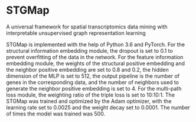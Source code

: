 # STGMap
A universal framework for spatial transcriptomics data mining with interpretable unsupervised graph representation learning


STGMap is implemented with the help of Python 3.6 and PyTorch. For the structural information embedding module, the dropout is set to 0.1 to prevent overfitting of the data in the network. For the feature information embedding module, the weights of the structural positive embedding and the neighbor positive embedding are set to 0.8 and 0.2, the hidden dimension of the MLP is set to 512, the output pipeline is the number of genes in the corresponding data, and the number of neighbors used to generate the neighbor positive embedding is set to 4. For the multi-path loss module, the weighting ratio of the triple loss is set to 10:10:1. The STGMap was trained and optimized by the Adam optimizer, with the learning rate set to 0.0025 and the weight decay set to 0.0001. The number of times the model was trained was 500.
